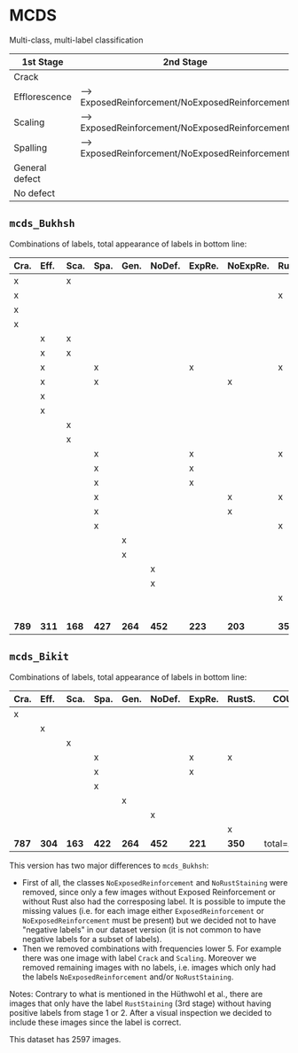 # MCDS

Multi-class, multi-label classification 


| 1st Stage       | 2nd Stage             | 3rd Stage     |
|-----------------|-----------------------|---------------|
| Crack           |                       |               |
| Efflorescence   | ⟶ ExposedReinforcement/NoExposedReinforcement | ⟶ RustStaining/NoRustStaining |
| Scaling         | ⟶ ExposedReinforcement/NoExposedReinforcement | ⟶ RustStaining/NoRustStaining |
| Spalling        | ⟶ ExposedReinforcement/NoExposedReinforcement | ⟶ RustStaining/NoRustStaining |
| General defect  |                       |               |
| No defect       |                       |               |


## `mcds_Bukhsh`


Combinations of labels, total appearance of labels in bottom line:


| Cra.   | Eff.   | Sca.   | Spa.   | Gen.   | NoDef.   | ExpRe.   | NoExpRe.   | RustS.   | NoRustS.   | COUNTS   |
|--------|:----------------|:----------|:-----------|:----------|:-----------|:-----------------------|:-------------------------|:---------------|:-----------------|:----|
| x        |                 | x         |            |           |            |                        |                          |                |                  | 1   |
| x        |                 |           |            |           |            |                        |                          | x              |                  | 1   |
| x        |                 |           |            |           |            |                        |                          |                | x                | 132 |
| x        |                 |           |            |           |            |                        |                          |                |                  | 655 |
|          | x               | x         |            |           |            |                        |                          |                | x                | 1   |
|          | x               | x         |            |           |            |                        |                          |                |                  | 3   |
|          | x               |           | x          |           |            | x                      |                          | x              |                  | 2   |
|          | x               |           | x          |           |            |                        | x                        |                |                  | 1   |
|          | x               |           |            |           |            |                        |                          |                | x                | 57  |
|          | x               |           |            |           |            |                        |                          |                |                  | 247 |
|          |                 | x         |            |           |            |                        |                          |                | x                | 29  |
|          |                 | x         |            |           |            |                        |                          |                |                  | 134 |
|          |                 |           | x          |           |            | x                      |                          | x              |                  | 145 |
|          |                 |           | x          |           |            | x                      |                          |                | x                | 51  |
|          |                 |           | x          |           |            | x                      |                          |                |                  | 25  |
|          |                 |           | x          |           |            |                        | x                        | x              |                  | 1   |
|          |                 |           | x          |           |            |                        | x                        |                |                  | 201 |
|          |                 |           | x          |           |            |                        |                          | x              |                  | 1   |
|          |                 |           |            | x         |            |                        |                          |                | x                | 47  |
|          |                 |           |            | x         |            |                        |                          |                |                  | 217 |
|          |                 |           |            |           | x          |                        |                          |                | x                | 94  |
|          |                 |           |            |           | x          |                        |                          |                |                  | 358 |
|          |                 |           |            |           |            |                        |                          | x              |                  | 205 |
|          |                 |           |            |           |            |                        |                          |                | x                | 4   |
| **789**	| **311**	| **168**	| **427**	| **264**	| **452**	| **223**	| **203**	| **355**	| **415**	| total=*3607*

## `mcds_Bikit` 

Combinations of labels, total appearance of labels in bottom line:


| Cra. | Eff. | Sca. | Spa. | Gen. | NoDef. | ExpRe. | RustS. | COUNTS |
|:-----|:-----|:-----|:-----|:-----|:-------|:-------|:-------|----:|
| x    |      |      |      |      |        |        |        | 787 |
|      | x    |      |      |      |        |        |        | 304 |
|      |      | x    |      |      |        |        |        | 163 |
|      |      |      | x    |      |        | x      | x      | 145 |
|      |      |      | x    |      |        | x      |        |  76 |
|      |      |      | x    |      |        |        |        | 201 |
|      |      |      |      | x    |        |        |        | 264 |
|      |      |      |      |      | x      |        |        | 452 |
|      |      |      |      |      |        |        | x      | 205 |
| **787**  | **304**  | **163**  | **422**  | **264**  | **452**    | **221**    | **350**    | total=*2597*

This version has two major differences to `mcds_Bukhsh`: 

* First of all, the classes `NoExposedReinforcement` and `NoRustStaining` were removed, since only a few images without Exposed Reinforcement or without Rust also had the corresposing label. It is possible to impute the missing values (i.e. for each image either `ExposedReinforcement` or  `NoExposedReinforcement` must be present) but we decided not to have "negative labels" in our dataset version (it is not common to have negative labels for a subset of labels). 
* Then we removed combinations with frequencies lower 5. For example there was one image with label `Crack` and `Scaling`. Moreover we removed remaining images with no labels, i.e. images which only had the labels `NoExposedReinforcement` and/or `NoRustStaining`.  

Notes: Contrary to what is mentioned in the Hüthwohl et al., there are images that only have the label `RustStaining` (3rd stage) without having positive labels from stage 1 or 2. After a visual inspection we decided to include these images since the label is correct. 


This dataset has 2597 images.